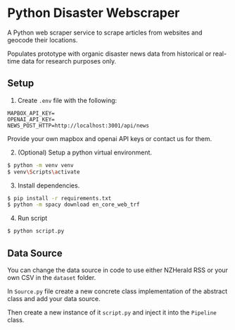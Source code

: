 # Python Disaster Webscraper

A Python web scraper service to scrape articles from websites and geocode their locations.

Populates prototype with organic disaster news data from historical or real-time data for research purposes only.

## Setup

1. Create `.env` file with the following:

```
MAPBOX_API_KEY=
OPENAI_API_KEY=
NEWS_POST_HTTP=http://localhost:3001/api/news
```

Provide your own mapbox and openai API keys or contact us for them.
  
2. (Optional) Setup a python virtual environment.

```bash
$ python -m venv venv
$ venv\Scripts\activate
```

3. Install dependencies.

```bash
$ pip install -r requirements.txt
$ python -m spacy download en_core_web_trf
```

4. Run script

```bash
$ python script.py
```

## Data Source

You can change the data source in code to use either NZHerald RSS or your own CSV in the `dataset` folder.

In `Source.py` file create a new concrete class implementation of the abstract class and add your data source.

Then create a new instance of it `script.py` and inject it into the `Pipeline` class.
